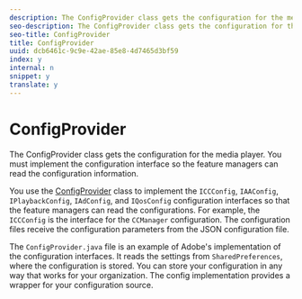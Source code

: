 ```yaml
---
description: The ConfigProvider class gets the configuration for the media player. You must implement the configuration interface so the feature managers can read the configuration information.
seo-description: The ConfigProvider class gets the configuration for the media player. You must implement the configuration interface so the feature managers can read the configuration information.
seo-title: ConfigProvider
title: ConfigProvider
uuid: dcb6461c-9c9e-42ae-85e8-4d7465d3bf59
index: y
internal: n
snippet: y
translate: y
---
```


# ConfigProvider

The ConfigProvider class gets the configuration for the media player. You must implement the configuration interface so the feature managers can read the configuration information.



You use the [ConfigProvider](http://help.adobe.com/en_US/primetime/reference_implementation/android/javadoc/com/adobe/primetime/reference/config/ConfigProvider.html) class to implement the `ICCConfig`, `IAAConfig`, `IPlaybackConfig`, `IAdConfig`, and `IQosConfig` configuration interfaces so that the feature managers can read the configurations. For example, the `ICCConfig` is the interface for the `CCManager` configuration. The configuration files receive the configuration parameters from the JSON configuration file. 


The `ConfigProvider.java` file is an example of Adobe's implementation of the configuration interfaces. It reads the settings from `SharedPreferences`, where the configuration is stored. You can store your configuration in any way that works for your organization. The config implementation provides a wrapper for your configuration source. 

